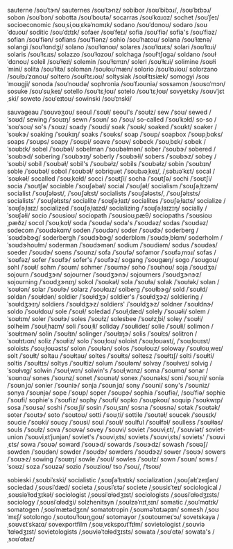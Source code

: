 sauterne	/soʊˈtɝn/
sauternes	/soʊˈtɝnz/
sobibor	/soʊˈbibɔɹ/, /soʊˈbɪbɔɹ/
sobon	/soʊˈbɔn/
sobotta	/soʊˈboʊtə/
socarras	/soʊˈkɑɹɑz/
sochet	/soʊˈʃeɪ/
socioeconomic	/soʊˌsiˌoʊˌɛkəˈnɑmɪk/
sodano	/soʊˈdɑnoʊ/
sodaro	/soʊˈdɑɹoʊ/
soditic	/soʊˈdɪtɪk/
sofaer	/soʊˈfeɪɹ/
sofia	/soʊˈfiə/
sofia's	/soʊˈfiəz/
sofian	/soʊˈfiən/
sofians	/soʊˈfiənz/
sohio	/soʊˈhaɪoʊ/
solana	/soʊˈɫænə/
solangi	/soʊˈɫɑndʒi/
solano	/soʊˈɫɑnoʊ/
solares	/soʊˈɫɑɹɛs/
solari	/soʊˈɫɑɹi/
solaris	/soʊˈɫɛɹɪs/
solazzo	/soʊˈɫɑzoʊ/
solchaga	/soʊɫˈtʃɑɡə/
soldano	/soʊɫˈdɑnoʊ/
soleil	/soʊˈɫeɪɫ/
solemin	/soʊˈɫɛmɪn/
soleri	/soʊˈɫɛɹi/
solimine	/soʊɫiˈmini/
solita	/soʊˈɫitə/
soloman	/soʊɫoʊˈmæn/
solorio	/soʊˈɫɔɹioʊ/
solorzano	/soʊɫɔɹˈzɑnoʊ/
soltero	/soʊɫˈtɛɹoʊ/
soltysiak	/soʊɫˈtɪsiæk/
somogyi	/soʊˈmoʊɡji/
sonoda	/soʊˈnoʊdə/
sophronia	/soʊˈfɹoʊniə/
sossamon	/soʊsɑˈmɔn/
sosuke	/soʊˈsuˌkeɪ/
sotello	/soʊˈtɛˌɫoʊ/
sotelo	/soʊˈtɛˌɫoʊ/
sovyetsky	/soʊvˈjɛtˌski/
soweto	/soʊˈeɪtoʊ/
sowinski	/soʊˈɪnski/

sauvageau	/ˈsoʊvəʒoʊ/
seoul	/ˈsoʊɫ/
seoul's	/ˈsoʊɫz/
sew	/ˈsoʊ/
sewed	/ˈsoʊd/
sewing	/ˈsoʊɪŋ/
sewn	/ˈsoʊn/
so	/ˈsoʊ/
so-called	/ˈsoʊˈkɔɫd/
so-so	/ˈsoʊˈsoʊ/
so's	/ˈsoʊz/
soady	/ˈsoʊdi/
soak	/ˈsoʊk/
soaked	/ˈsoʊkt/
soaker	/ˈsoʊkɝ/
soaking	/ˈsoʊkɪŋ/
soaks	/ˈsoʊks/
soap	/ˈsoʊp/
soapbox	/ˈsoʊpˌbɑks/
soaps	/ˈsoʊps/
soapy	/ˈsoʊpi/
soave	/ˈsoʊv/
sobeck	/ˈsoʊˌbɛk/
sobek	/ˈsoʊbɪk/
sobel	/ˈsoʊbəɫ/
sobelman	/ˈsoʊbəɫmən/
sober	/ˈsoʊbɝ/
sobered	/ˈsoʊbɝd/
sobering	/ˈsoʊbɝɪŋ/
soberly	/ˈsoʊbɝɫi/
sobers	/ˈsoʊbɝz/
sobey	/ˈsoʊbi/
sobil	/ˈsoʊbəɫ/
sobil's	/ˈsoʊbəɫz/
sobils	/ˈsoʊbəɫz/
sobin	/ˈsoʊbɪn/
soble	/ˈsoʊbəɫ/
sobol	/ˈsoʊbəɫ/
sobriquet	/ˈsoʊbɹəˌkeɪ/, /ˌsəbɹəˈkɛt/
socal	/ˈsoʊkəɫ/
socalled	/ˈsoʊˌkɑɫd/
socci	/ˈsoʊtʃi/
socha	/ˈsoʊtʃə/
sochi	/ˈsoʊtʃi/
socia	/ˈsoʊtʃə/
sociable	/ˈsoʊʃəbəɫ/
social	/ˈsoʊʃəɫ/
socialism	/ˈsoʊʃəˌɫɪzəm/
socialist	/ˈsoʊʃəɫəst/, /ˈsoʊʃəɫɪst/
socialists	/ˈsoʊʃəɫəsts/, /ˈsoʊʃəɫɪsts/
socialists'	/ˈsoʊʃəɫɪsts/
socialite	/ˈsoʊʃəˌɫaɪt/
socialites	/ˈsoʊʃəˌɫaɪts/
socialize	/ˈsoʊʃəˌɫaɪz/
socialized	/ˈsoʊʃəˌɫaɪzd/
socializing	/ˈsoʊʃəˌɫaɪzɪŋ/
socially	/ˈsoʊʃəɫi/
socio	/ˈsoʊsioʊ/
sociopath	/ˈsoʊsioʊˌpæθ/
sociopaths	/ˈsoʊsioʊˌpæðz/
socol	/ˈsoʊˌkɑɫ/
soda	/ˈsoʊdə/
soda's	/ˈsoʊdəz/
sodas	/ˈsoʊdəz/
sodecom	/ˈsoʊdəkɑm/
soden	/ˈsoʊdən/
soder	/ˈsoʊdɝ/
soderberg	/ˈsoʊdɝbɝɡ/
soderbergh	/ˈsoʊdɝbɝɡ/
soderblom	/ˈsoʊdɝˌbɫɑm/
soderholm	/ˈsoʊdɝhoʊɫm/
soderman	/ˈsoʊdɝmən/
sodium	/ˈsoʊdiəm/
sodus	/ˈsoʊdəs/
soeder	/ˈsoʊdɝ/
soens	/ˈsoʊnz/
sofa	/ˈsoʊfə/
sofamor	/ˈsoʊfəˌmɔɹ/
sofas	/ˈsoʊfəz/
sofer	/ˈsoʊfɝ/
sofer's	/ˈsoʊfɝz/
sogang	/ˈsoʊɡæŋ/
sogo	/ˈsoʊɡoʊ/
sohl	/ˈsoʊɫ/
sohm	/ˈsoʊm/
sohmer	/ˈsoʊmɝ/
soho	/ˈsoʊhoʊ/
soja	/ˈsoʊdʒə/
sojourn	/ˈsoʊdʒɝn/
sojourner	/ˈsoʊdʒɝnɝ/
sojourners	/ˈsoʊdʒɝnɝz/
sojourning	/ˈsoʊdʒɝnɪŋ/
sokol	/ˈsoʊkəɫ/
sola	/ˈsoʊɫə/
solak	/ˈsoʊɫək/
solan	/ˈsoʊɫən/
solar	/ˈsoʊɫɝ/
solarz	/ˈsoʊɫɑɹz/
solberg	/ˈsoʊɫbɝɡ/
sold	/ˈsoʊɫd/
soldan	/ˈsoʊɫdən/
soldier	/ˈsoʊɫdʒɝ/
soldier's	/ˈsoʊɫdʒɝz/
soldiering	/ˈsoʊɫdʒɝɪŋ/
soldiers	/ˈsoʊɫdʒɝz/
soldiers'	/ˈsoʊɫdʒɝz/
soldner	/ˈsoʊɫdnɝ/
soldo	/ˈsoʊɫdoʊ/
sole	/ˈsoʊɫ/
soledad	/ˈsoʊɫˌdæd/
solely	/ˈsoʊəɫi/
solem	/ˈsoʊɫɪm/
soler	/ˈsoʊɫɝ/
soles	/ˈsoʊɫz/
solesbee	/ˈsoʊɫzˌbi/
soley	/ˈsoʊɫi/
solheim	/ˈsoʊɫˌhaɪm/
soli	/ˈsoʊˌɫi/
soliday	/ˈsoʊɫideɪ/
solie	/ˈsoʊɫi/
solimon	/ˈsoʊɫɪmən/
solin	/ˈsoʊɫɪn/
solinger	/ˈsoʊɫɪŋɝ/
solis	/ˈsoʊɫɪs/
solitron	/ˈsoʊɫɪtɹɑn/
soliz	/ˈsoʊɫiz/
solo	/ˈsoʊˌɫoʊ/
soloist	/ˈsoʊˌɫoʊəst/, /ˈsoʊˌɫoʊɪst/
soloists	/ˈsoʊˌɫoʊəsts/
solon	/ˈsoʊɫən/
solos	/ˈsoʊɫoʊz/
soloway	/ˈsoʊɫoʊˌweɪ/
solt	/ˈsoʊɫt/
soltau	/ˈsoʊɫtaʊ/
soltes	/ˈsoʊɫts/
soltesz	/ˈsoʊɫtɪʃ/
solti	/ˈsoʊɫti/
soltis	/ˈsoʊɫtɪs/
soltys	/ˈsoʊɫtiz/
solum	/ˈsoʊɫəm/
solvay	/ˈsoʊɫveɪ/
solvig	/ˈsoʊɫvɪɡ/
solwin	/ˈsoʊɫˌwɪn/
solwin's	/ˈsoʊɫˌwɪnz/
soma	/ˈsoʊmɑ/
sonar	/ˈsoʊnɑɹ/
sones	/ˈsoʊnz/
sonet	/ˈsoʊnət/
sonex	/ˈsoʊnəks/
soni	/ˈsoʊˌni/
sonia	/ˈsoʊnˌjɑ/
sonier	/ˈsoʊniɝ/
sonja	/ˈsoʊnˌjɑ/
sony	/ˈsoʊni/
sony's	/ˈsoʊniz/
sonya	/ˈsoʊnjə/
sope	/ˈsoʊp/
soper	/ˈsoʊpɝ/
sophia	/ˈsoʊfiə/, /soʊˈfiə/
sophie	/ˈsoʊfi/
sophie's	/ˈsoʊfiz/
sophy	/ˈsoʊfi/
sopko	/ˈsoʊpkoʊ/
soquip	/ˈsoʊkwɪp/
sosa	/ˈsoʊsə/
soshi	/ˈsoʊˌʃi/
sosin	/ˈsoʊˌsɪn/
sosna	/ˈsoʊsnə/
sotak	/ˈsoʊtək/
soter	/ˈsoʊtɝ/
soto	/ˈsoʊtoʊ/
sotti	/ˈsoʊˌti/
sottile	/ˈsoʊtəɫ/
soucek	/ˈsoʊsɪk/
soucie	/ˈsoʊki/
soucy	/ˈsoʊsi/
soul	/ˈsoʊɫ/
soulful	/ˈsoʊɫfəɫ/
soulless	/ˈsoʊɫɫəs/
souls	/ˈsoʊɫz/
sova	/ˈsoʊvə/
sovey	/ˈsoʊvi/
soviet	/ˈsoʊviˌɛt/, /ˈsoʊviət/
soviet-union	/ˈsoʊviˌɛtˈjunjən/
soviet's	/ˈsoʊviˌɛts/
soviets	/ˈsoʊviˌɛts/
soviets'	/ˈsoʊviˌɛts/
sowa	/ˈsoʊə/
soward	/ˈsoʊɝd/
sowards	/ˈsoʊɝdz/
sowash	/ˈsoʊəʃ/
sowden	/ˈsoʊdən/
sowder	/ˈsoʊdɝ/
sowders	/ˈsoʊdɝz/
sower	/ˈsoʊɝ/
sowers	/ˈsoʊɝz/
sowing	/ˈsoʊɪŋ/
sowle	/ˈsoʊɫ/
sowles	/ˈsoʊɫz/
sown	/ˈsoʊn/
sows	/ˈsoʊz/
soza	/ˈsoʊzə/
sozio	/ˈsoʊzioʊ/
tso	/ˈsoʊ/, /ˈtsoʊ/

sobieski	/ˌsoʊbiˈɛski/
socialistic	/ˌsoʊʃəˈɫɪstɪk/
socialization	/ˌsoʊʃəɫɪˈzeɪʃən/
sociedad	/ˌsoʊsiˈdæd/
societa	/ˌsoʊsiˈɛtə/
societe	/ˌsoʊsiɛˈteɪ/
sociological	/ˌsoʊsiəˈɫɑdʒɪkəɫ/
sociologist	/ˌsoʊsiˈɑɫədʒɪst/
sociologists	/ˌsoʊsiˈɑɫədʒɪsts/
sociology	/ˌsoʊsiˈɑɫədʒi/
solzhenitsyn	/ˌsoʊɫzəˈnɪtˌsɪn/
somatic	/ˌsoʊˈmɑtɪk/
somatogen	/ˌsoʊˈmætədʒɛn/
somatotropin	/ˌsoʊməˈtɑtɹəpɪn/
somesh	/ˌsoʊˈmɛʃ/
sotolongo	/ˌsoʊtoʊˈɫoʊŋˌɡoʊ/
sotomayor	/ˌsoʊtoʊmeɪˈɔɹ/
sovetskaya	/ˌsoʊvɛtˈskaɪɑ/
sovexportfilm	/ˌsoʊˌvɛkspɔɹtˈfɪɫm/
sovietologist	/ˌsoʊviəˈtɑɫədʒɪst/
sovietologists	/ˌsoʊviəˈtɑɫədʒɪsts/
sowata	/ˌsoʊˈɑtə/
sowata's	/ˌsoʊˈɑtəz/

